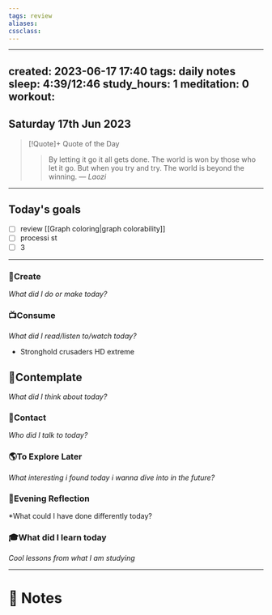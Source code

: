 ```yaml
---
tags: review
aliases:
cssclass:
---
```

 
---
created: 2023-06-17 17:40
tags: daily notes
sleep: 4:39/12:46
study_hours: 1
meditation: 0
workout:
---


## Saturday 17th Jun 2023


> [!Quote]+ Quote of the Day  
> > By letting it go it all gets done. The world is won by those who let it go. But when you try and try. The world is beyond the winning.
> — <cite>Laozi</cite>

--- 
## Today's goals

- [ ] review [[Graph coloring|graph colorability]]
- [ ] processi st
- [ ] 3

---

### 🎨Create
*What did I do or make today?*

  
### 📺Consume
*What did I read/listen to/watch today?*
- Stronghold crusaders HD extreme
  
## 💭Contemplate
*What did I think about today?*


### 👬Contact
*Who did I talk to today?*

  
### 🌎To Explore Later
*What interesting i found today i wanna dive into in the future?*


### 🌃Evening Reflection
*What could I have done differently today?


### 🎓What did I learn today
*Cool lessons from what I am studying*

---
# 📝 Notes


